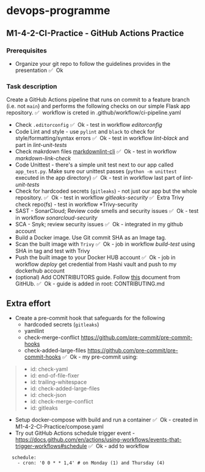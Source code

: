 # devops-programme


## M1-4-2-CI-Practice - GitHub Actions Practice

### Prerequisites

- Organize your git repo to follow the guidelines provides in the presentation
✅&nbsp; Ok

### Task description

Create a GitHub Actions pipeline that runs on commit to a feature branch (i.e. not `main`) and performs the following checks on our simple Flask app repository.
✅&nbsp; workflow is creted in .github/workflow/ci-pipeline.yaml

- Check `.editorconfig`
✅&nbsp; Ok - test in workflow *editorconfig*
- Code Lint and style - use `pylint` and `black` to check for style/formatting/syntax errors
✅&nbsp; Ok - test in workflow *lint-black* and part in *lint-unit-tests*
- Check makrdown files [markdownlint-cli](https://www.npmjs.com/package/cli-markdown)
✅&nbsp; Ok - test in workflow *markdown-link-check*
- Code Unittest - there's a simple unit test next to our app called `app_test.py`. Make sure our unittest passes (`python -m unittest` executed in the app directory)
✅&nbsp; Ok - test in workflow last part of *lint-unit-tests*
- Check for hardcoded secrets (`gitleaks`) - not just our app but the whole repository.
✅&nbsp; Ok - test in workflow  *gitleaks-security*
✅&nbsp; Extra Trivy check repo(fs) - test in workflow  *Trivy-security
- SAST - SonarCloud; Review code smells and security issues
✅&nbsp; Ok - test in workflow  *sonarcloud-security*
- SCA - Snyk; review security issues
✅&nbsp; Ok - integrated in my github account
- Build a Docker image. Use Git commit SHA as an Image tag.
- Scan the built image with `Trivy`
✅&nbsp; Ok - job in workflow  *build-test* using SHA in tag and test with Trivy
- Push the built image to your Docker HUB account
✅&nbsp; Ok - job in workflow  *deploy* get credential from Hashi vault and push to my dockerhub account
- (optional) Add CONTRIBUTORS guide. Follow [this](https://docs.github.com/en/communities/setting-up-your-project-for-healthy-contributions/setting-guidelines-for-repository-contributors) document from GitHUb.
✅&nbsp; Ok - guide is added in root: CONTRIBUTING.md

## Extra effort

- Create a pre-commit hook that safeguards for the following
  - hardcoded secrets (`gitleaks`)
  - yamllint
  - check-merge-conflict <https://github.com/pre-commit/pre-commit-hooks>
  - check-added-large-files <https://github.com/pre-commit/pre-commit-hooks>
✅&nbsp; Ok - my pre-commit using:
> - id: check-yaml
> - id: end-of-file-fixer
> - id: trailing-whitespace
> - id: check-added-large-files
> - id: check-json
> - id: check-merge-conflict
> - id: gitleaks

- Setup docker-compose with build and run a container
✅&nbsp; Ok - created in  M1-4-2-CI-Practice/compose.yaml
- Try out GitHub Actions schedule trigger event - <https://docs.github.com/en/actions/using-workflows/events-that-trigger-workflows#schedule>
✅&nbsp; Ok - add to workflow
```
  schedule:
    - cron: '0 0 * * 1,4' # on Monday (1) and Thursday (4)
```
